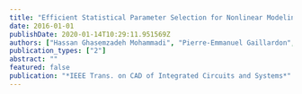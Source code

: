 ```yaml
---
title: "Efficient Statistical Parameter Selection for Nonlinear Modeling of Process/Performance Variation"
date: 2016-01-01
publishDate: 2020-01-14T10:29:11.951569Z
authors: ["Hassan Ghasemzadeh Mohammadi", "Pierre-Emmanuel Gaillardon", "Giovanni De Micheli"]
publication_types: ["2"]
abstract: ""
featured: false
publication: "*IEEE Trans. on CAD of Integrated Circuits and Systems*"
---
```


